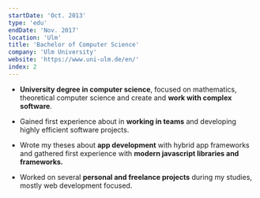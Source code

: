 ```yaml
---
startDate: 'Oct. 2013'
type: 'edu'
endDate: 'Nov. 2017'
location: 'Ulm'
title: 'Bachelor of Computer Science'
company: 'Ulm University'
website: 'https://www.uni-ulm.de/en/'
index: 2
---
```


- **University degree in computer science**, focused on mathematics, theoretical computer science and create and **work with complex software**.
- Gained first experience about in **working in teams** and developing highly efficient software projects.

- Wrote my theses about **app development** with hybrid app frameworks and gathered first experience with **modern javascript libraries and frameworks.**
- Worked on several **personal and freelance projects** during my studies, mostly web development focused.
